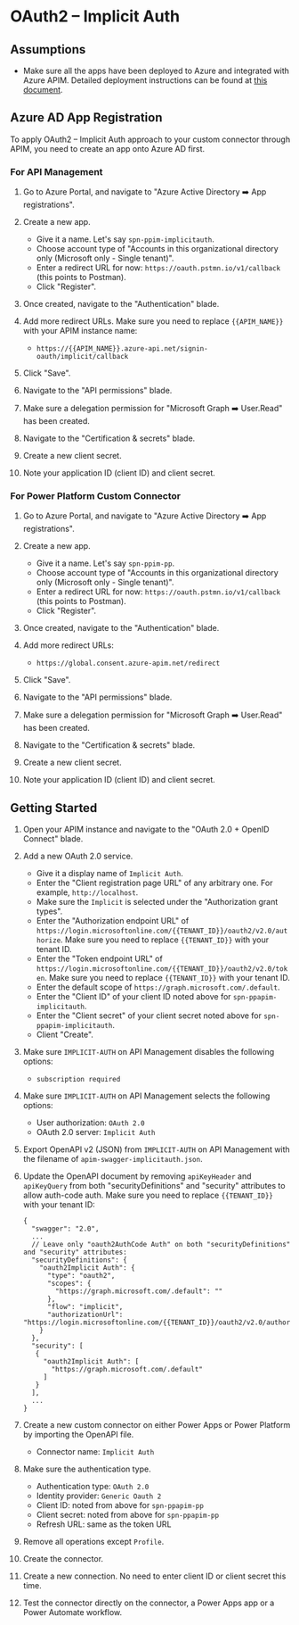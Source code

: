 # OAuth2 &ndash; Implicit Auth #

## Assumptions ##

* Make sure all the apps have been deployed to Azure and integrated with Azure APIM. Detailed deployment instructions can be found at [this document](../../README.md).


## Azure AD App Registration ##

To apply OAuth2 &ndash; Implicit Auth approach to your custom connector through APIM, you need to create an app onto Azure AD first.


### For API Management ###

1. Go to Azure Portal, and navigate to "Azure Active Directory ➡️ App registrations".
2. Create a new app.

   * Give it a name. Let's say `spn-ppim-implicitauth`.
   * Choose account type of "Accounts in this organizational directory only (Microsoft only - Single tenant)".
   * Enter a redirect URL for now: `https://oauth.pstmn.io/v1/callback` (this points to Postman).
   * Click "Register".

3. Once created, navigate to the "Authentication" blade.
4. Add more redirect URLs. Make sure you need to replace `{{APIM_NAME}}` with your APIM instance name:

   * `https://{{APIM_NAME}}.azure-api.net/signin-oauth/implicit/callback`

5. Click "Save".
6. Navigate to the "API permissions" blade.
7. Make sure a delegation permission for "Microsoft Graph ➡️ User.Read" has been created.
8. Navigate to the "Certification & secrets" blade.
9. Create a new client secret.
10. Note your application ID (client ID) and client secret.


### For Power Platform Custom Connector ###

1. Go to Azure Portal, and navigate to "Azure Active Directory ➡️ App registrations".
2. Create a new app.

   * Give it a name. Let's say `spn-ppim-pp`.
   * Choose account type of "Accounts in this organizational directory only (Microsoft only - Single tenant)".
   * Enter a redirect URL for now: `https://oauth.pstmn.io/v1/callback` (this points to Postman).
   * Click "Register".

3. Once created, navigate to the "Authentication" blade.
4. Add more redirect URLs:

   * `https://global.consent.azure-apim.net/redirect`

5. Click "Save".
6. Navigate to the "API permissions" blade.
7. Make sure a delegation permission for "Microsoft Graph ➡️ User.Read" has been created.
8. Navigate to the "Certification & secrets" blade.
9. Create a new client secret.
10. Note your application ID (client ID) and client secret.


## Getting Started ##

1. Open your APIM instance and navigate to the "OAuth 2.0 + OpenID Connect" blade.
2. Add a new OAuth 2.0 service.

   * Give it a display name of `Implicit Auth`.
   * Enter the "Client registration page URL" of any arbitrary one. For example, `http://localhost`.
   * Make sure the `Implicit` is selected under the "Authorization grant types".
   * Enter the "Authorization endpoint URL" of `https://login.microsoftonline.com/{{TENANT_ID}}/oauth2/v2.0/authorize`. Make sure you need to replace `{{TENANT_ID}}` with your tenant ID.
   * Enter the "Token endpoint URL" of `https://login.microsoftonline.com/{{TENANT_ID}}/oauth2/v2.0/token`. Make sure you need to replace `{{TENANT_ID}}` with your tenant ID.
   * Enter the default scope of `https://graph.microsoft.com/.default`.
   * Enter the "Client ID" of your client ID noted above for `spn-ppapim-implicitauth`.
   * Enter the "Client secret" of your client secret noted above for `spn-ppapim-implicitauth`.
   * Client "Create".

3. Make sure `IMPLICIT-AUTH` on API Management disables the following options:

   * `subscription required`

4. Make sure `IMPLICIT-AUTH` on API Management selects the following options:

   * User authorization: `OAuth 2.0`
   * OAuth 2.0 server: `Implicit Auth`

5. Export OpenAPI v2 (JSON) from `IMPLICIT-AUTH` on API Management with the filename of `apim-swagger-implicitauth.json`.
6. Update the OpenAPI document by removing `apiKeyHeader` and `apiKeyQuery` from both "securityDefinitions" and "security" attributes to allow auth-code auth. Make sure you need to replace `{{TENANT_ID}}` with your tenant ID:

   ```jsonc
   {
     "swagger": "2.0",
     ...
     // Leave only "oauth2AuthCode Auth" on both "securityDefinitions" and "security" attributes:
     "securityDefinitions": {
       "oauth2Implicit Auth": {
         "type": "oauth2",
         "scopes": {
           "https://graph.microsoft.com/.default": ""
         },
         "flow": "implicit",
         "authorizationUrl": "https://login.microsoftonline.com/{{TENANT_ID}}/oauth2/v2.0/authorize"
       }
     },
     "security": [
      {
        "oauth2Implicit Auth": [
          "https://graph.microsoft.com/.default"
        ]
      }
     ],
     ...
   }
   ```

7. Create a new custom connector on either Power Apps or Power Platform by importing the OpenAPI file.

   * Connector name: `Implicit Auth`

8. Make sure the authentication type.

   * Authentication type: `OAuth 2.0`
   * Identity provider: `Generic Oauth 2`
   * Client ID: noted from above for `spn-ppapim-pp`
   * Client secret: noted from above for `spn-ppapim-pp`
   * Refresh URL: same as the token URL

9. Remove all operations except `Profile`.
10. Create the connector.
11. Create a new connection. No need to enter client ID or client secret this time.
12. Test the connector directly on the connector, a Power Apps app or a Power Automate workflow.
